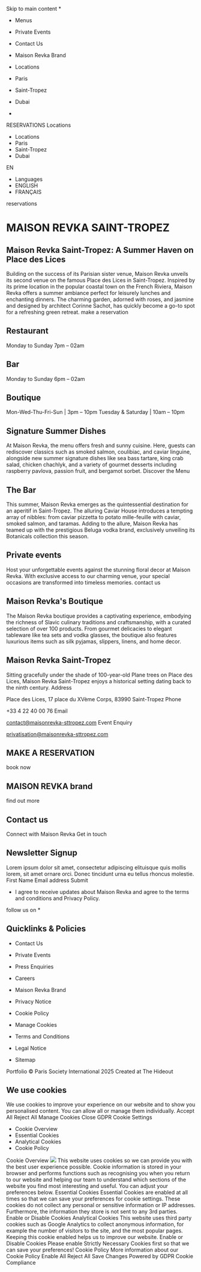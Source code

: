 Skip to main content
  * 

  * Menus
  * Private Events
  * Contact Us
  * Maison Revka Brand


  * Locations
  * Paris
  * Saint-Tropez
  * Dubai


  * 

RESERVATIONS
Locations
  * Locations
  * Paris
  * Saint-Tropez
  * Dubai


EN
  * Languages
  * ENGLISH
  * FRANÇAIS


reservations
# MAISON REVKA SAINT-TROPEZ
## Maison Revka Saint-Tropez: A Summer Haven on Place des Lices
Building on the success of its Parisian sister venue, Maison Revka unveils its second venue on the famous Place des Lices in Saint-Tropez. Inspired by its prime location in the popular coastal town on the French Riviera, Maison Revka offers a summer ambiance perfect for leisurely lunches and enchanting dinners. The charming garden, adorned with roses, and jasmine and designed by architect Corinne Sachot, has quickly become a go-to spot for a refreshing green retreat.
make a reservation
## Restaurant
Monday to Sunday 7pm – 02am
## Bar
Monday to Sunday 6pm – 02am
## Boutique
Mon-Wed-Thu-Fri-Sun | 3pm – 10pm Tuesday & Saturday | 10am – 10pm
## Signature Summer Dishes
At Maison Revka, the menu offers fresh and sunny cuisine. Here, guests can rediscover classics such as smoked salmon, coulibiac, and caviar linguine, alongside new summer signature dishes like sea bass tartare, king crab salad, chicken chachlyk, and a variety of gourmet desserts including raspberry pavlova, passion fruit, and bergamot sorbet.
Discover the Menu
## The Bar
This summer, Maison Revka emerges as the quintessential destination for an aperitif in Saint-Tropez. The alluring Caviar House introduces a tempting array of nibbles: from caviar pizzetta to potato mille-feuille with caviar, smoked salmon, and taramas. Adding to the allure, Maison Revka has teamed up with the prestigious Beluga vodka brand, exclusively unveiling its Botanicals collection this season.
## Private events
Host your unforgettable events against the stunning floral decor at Maison Revka. With exclusive access to our charming venue, your special occasions are transformed into timeless memories.
contact us
## Maison Revka's Boutique
The Maison Revka boutique provides a captivating experience, embodying the richness of Slavic culinary traditions and craftsmanship, with a curated selection of over 100 products. From gourmet delicacies to elegant tableware like tea sets and vodka glasses, the boutique also features luxurious items such as silk pyjamas, slippers, linens, and home decor.
## Maison Revka Saint-Tropez
Sitting gracefully under the shade of 100-year-old Plane trees on Place des Lices, Maison Revka Saint-Tropez enjoys a historical setting dating back to the ninth century.
Address
    
Place des Lices, 17 place du XVème Corps, 83990 Saint-Tropez
Phone
    
+33 4 22 40 00 76
Email
    
contact@maisonrevka-sttropez.com
Event Enquiry
    
privatisation@maisonrevka-sttropez.com
## MAKE A RESERVATION
book now
## MAISON REVKA brand
find out more
## Contact us
Connect with Maison Revka
Get in touch
## Newsletter Signup
Lorem ipsum dolor sit amet, consectetur adipiscing elituisque quis mollis lorem, sit amet ornare orci. Donec tincidunt urna eu tellus rhoncus molestie.
First Name
Email address
Submit
  * I agree to receive updates about Maison Revka and agree to the terms and conditions and Privacy Policy.


follow us on
  * 

## Quicklinks & Policies
  * Contact Us
  * Private Events
  * Press Enquiries
  * Careers
  * Maison Revka Brand


  * Privacy Notice
  * Cookie Policy
  * Manage Cookies
  * Terms and Conditions
  * Legal Notice
  * Sitemap


Portfolio
© Paris Society International 2025 Created at The Hideout
## We use cookies
We use cookies to improve your experience on our website and to show you personalised content. You can allow all or manage them individually.
Accept All Reject All Manage Cookies
Close GDPR Cookie Settings
  * Cookie Overview
  * Essential Cookies
  * Analytical Cookies
  * Cookie Policy


Cookie Overview
![](https://maisonrevka.com/saint-tropez/app/app-uploads/sites/5/2024/07/maison-revka-stacked.svg)
This website uses cookies so we can provide you with the best user experience possible. Cookie information is stored in your browser and performs functions such as recognising you when you return to our website and helping our team to understand which sections of the website you find most interesting and useful. You can adjust your preferences below.
Essential Cookies
Essential Cookies are enabled at all times so that we can save your preferences for cookie settings. These cookies do not collect any personal or sensitive information or IP addresses. Furthermore, the information they store is not sent to any 3rd parties.
Enable or Disable Cookies
Analytical Cookies
This website uses third party cookies such as Google Analytics to collect anonymous information, for example the number of visitors to the site, and the most popular pages. Keeping this cookie enabled helps us to improve our website.
Enable or Disable Cookies
Please enable Strictly Necessary Cookies first so that we can save your preferences!
Cookie Policy
More information about our Cookie Policy
Enable All Reject All Save Changes
Powered by GDPR Cookie Compliance
